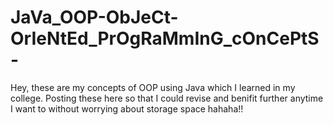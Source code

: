 # JaVa_OOP-ObJeCt-OrIeNtEd_PrOgRaMmInG_cOnCePtS-
Hey, these are my concepts of OOP using Java which I learned in my college. Posting these here so that I could revise and benifit further anytime I want to without worrying about storage space hahaha!!
